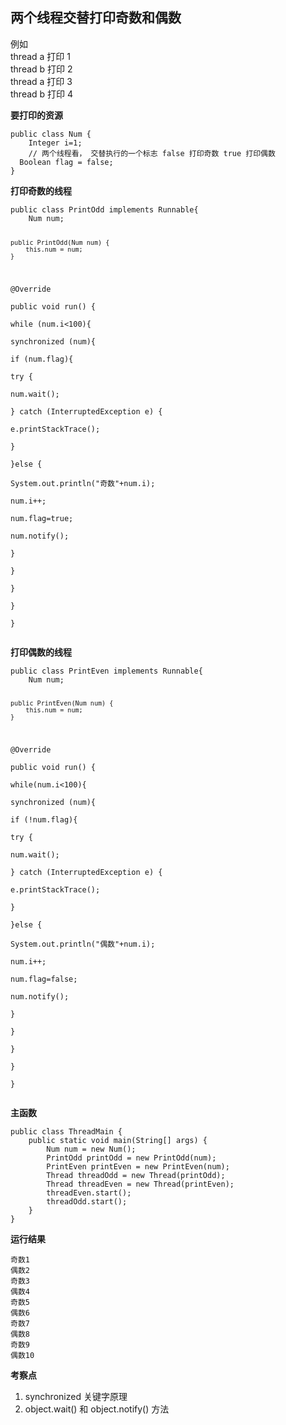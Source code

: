 <h2 id="两个线程交替打印奇数和偶数">两个线程交替打印奇数和偶数</h2>
<p>例如<br>
thread a 打印 1<br>
thread b 打印 2<br>
thread a 打印 3<br>
thread b 打印 4</p>
<p><strong>要打印的资源</strong></p>
<pre><code>public class Num {  
    Integer i=1;  
    // 两个线程看， 交替执行的一个标志 false 打印奇数 true 打印偶数  
  Boolean flag = false;  
}
</code></pre>
<p><strong>打印奇数的线程</strong></p>
<pre><code>public class PrintOdd implements Runnable{  
    Num num;  
  
    public PrintOdd(Num num) {  
        this.num = num;  
    }  
  
  @Override  
  public void run() {  
	  while (num.i&lt;100){  
            synchronized (num){  
                if (num.flag){  
                    try {  
                        num.wait();  
                    } catch (InterruptedException e) {  
                        e.printStackTrace();  
                    }  
                }else {  
                    System.out.println("奇数"+num.i);  
                    num.i++;  
                    num.flag=true;  
                    num.notify();  
                }  
            }  
        }  
    }  
}
</code></pre>
<p><strong>打印偶数的线程</strong></p>
<pre><code>public class PrintEven implements Runnable{  
    Num num;  
  
    public PrintEven(Num num) {  
        this.num = num;  
    }  
  
  @Override  
  public void run() {  
        while(num.i&lt;100){  
            synchronized (num){  
                if (!num.flag){  
                    try {  
                        num.wait();  
                    } catch (InterruptedException e) {  
                        e.printStackTrace();  
                    }  
                }else {  
                    System.out.println("偶数"+num.i);  
                    num.i++;  
                    num.flag=false;  
                    num.notify();  
                }  
            }  
        }  
    }  
}
</code></pre>
<p><strong>主函数</strong></p>
<pre><code>public class ThreadMain {  
    public static void main(String[] args) {  
        Num num = new Num();  
        PrintOdd printOdd = new PrintOdd(num);  
        PrintEven printEven = new PrintEven(num);  
        Thread threadOdd = new Thread(printOdd);  
        Thread threadEven = new Thread(printEven);  
        threadEven.start();  
        threadOdd.start();  
    }  
}
</code></pre>
<p><strong>运行结果</strong></p>
<pre><code>奇数1
偶数2
奇数3
偶数4
奇数5
偶数6
奇数7
偶数8
奇数9
偶数10
</code></pre>
<p><strong>考察点</strong></p>
<ol>
<li>synchronized 关键字原理</li>
<li>object.wait() 和 object.notify() 方法</li>
</ol>

